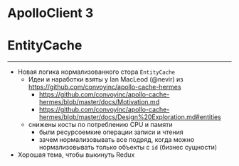 # ApolloClient 3 <!-- .element: class="grey" -->

# EntityCache

-----

- Новая логика нормализованного стора `EntityCache`
  - Идеи и наработки взяты у Ian MacLeod (@nevir) из <https://github.com/convoyinc/apollo-cache-hermes>
    - <https://github.com/convoyinc/apollo-cache-hermes/blob/master/docs/Motivation.md>
    - <https://github.com/convoyinc/apollo-cache-hermes/blob/master/docs/Design%20Exploration.md#entities>
  - снижены косты по потреблению CPU и памяти
    - были ресурсоемкие операции записи и чтения
    - зачем нормализовывать все подряд, когда можно нормализовывать только объекты с `id` (бизнес сущности)
- Хорошая тема, чтобы выкинуть Redux
